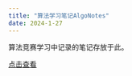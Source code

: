 ```yaml
---
title: "算法学习笔记AlgoNotes"
date: 2024-1-27
---
```


算法竞赛学习中记录的笔记存放于此。

[点击查看](https://github.com/jin-taiyu/AlgoNotes.git)
